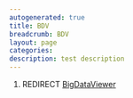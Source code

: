 ```yaml
---
autogenerated: true
title: BDV
breadcrumb: BDV
layout: page
categories: 
description: test description
---
```


1.  REDIRECT [BigDataViewer](BigDataViewer)
